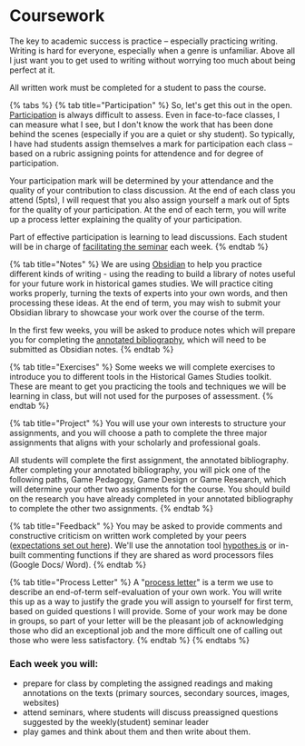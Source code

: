 # Coursework

The key to academic success is practice – especially practicing writing. Writing is hard for everyone, especially when a genre is unfamiliar. Above all I just want you to get used to writing without worrying too much about being perfect at it.&#x20;

All written work must be completed for a student to pass the course.&#x20;

{% tabs %}
{% tab title="Participation" %}
So, let's get this out in the open. [Participation](./#participation) is always difficult to assess. Even in face-to-face classes, I can measure what I see, but I don't know the work that has been done behind the scenes (especially if you are a quiet or shy student). So typically, I have had students assign themselves a mark for participation each class – based on a rubric assigning points for attendence and for degree of participation.&#x20;

Your participation mark will be determined by your attendance and the quality of your contribution to class discussion. At the end of each class you attend (5pts), I will request that you also assign yourself a mark out of 5pts for the quality of your participation. At the end of each term, you will write up a process letter explaining the quality of your participation.

Part of effective participation is learning to lead discussions. Each student will be in charge of [facilitating the seminar](seminar-faciliation.md) each week.&#x20;
{% endtab %}

{% tab title="Notes" %}
We are using [Obsidian](../../digital-tools/obsidian/) to help you practice different kinds of writing - using the reading to build a library of notes useful for your future work in historical games studies. We will practice citing works properly, turning the texts of experts into your own words, and then processing these ideas. At the end of term, you may wish to submit your Obsidian library to showcase your work over the course of the term.&#x20;

In the first few weeks, you will be asked to produce notes which will prepare you for completing the [annotated bibliography](reflections/1.-annotated-bibliography.md), which will need to be submitted as Obsidian notes.&#x20;
{% endtab %}

{% tab title="Exercises" %}
Some weeks we will complete exercises to introduce you to different tools in the Historical Games Studies toolkit. These are meant to get you practicing the tools and techniques we will be learning in class, but will not used for the purposes of assessment.&#x20;
{% endtab %}

{% tab title="Project" %}
You will use your own interests to structure your assignments, and you will choose a path to complete the three major assignments that aligns with your scholarly and professional goals.

All students will complete the first assignment, the annotated bibliography. After completing your annotated bibliography, you will pick one of the following paths, Game Pedagogy, Game Design or Game Research, which will determine your other two assignments for the course. You should build on the research you have already completed in your annotated bibliography to complete the other two assignments.
{% endtab %}

{% tab title="Feedback" %}
&#x20;You may be asked to provide comments and constructive criticism on written work completed by your peers ([expectations set out here](peer-feedback.md)). We'll use the annotation tool [hypothes.is](../../digital-tools/hypothes.is.md) or in-built commenting functions if they are shared as word processors files (Google Docs/ Word).&#x20;
{% endtab %}

{% tab title="Process Letter" %}
A "[process letter](process-letters.md)" is a term we use to describe an end-of-term self-evaluation of your own work. You will write this up as a way to justify the grade you will assign to yourself for first term, based on guided questions I will provide. Some of your work may be done in groups, so part of your letter will be the pleasant job of acknowledging those who did an exceptional job and the more difficult one of calling out those who were less satisfactory.&#x20;
{% endtab %}
{% endtabs %}

### **Each week you will:**&#x20;

* prepare for class by completing the assigned readings and making annotations on the texts (primary sources, secondary sources, images, websites)
* attend seminars, where students will discuss preassigned questions suggested by the weekly(student) seminar leader
* play games and think about them and then write about them.
